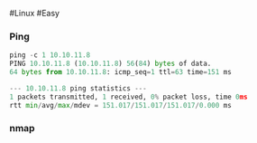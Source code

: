 #Linux #Easy 
### Ping
```python
ping -c 1 10.10.11.8
PING 10.10.11.8 (10.10.11.8) 56(84) bytes of data.
64 bytes from 10.10.11.8: icmp_seq=1 ttl=63 time=151 ms

--- 10.10.11.8 ping statistics ---
1 packets transmitted, 1 received, 0% packet loss, time 0ms
rtt min/avg/max/mdev = 151.017/151.017/151.017/0.000 ms
```

### nmap
```python

```

